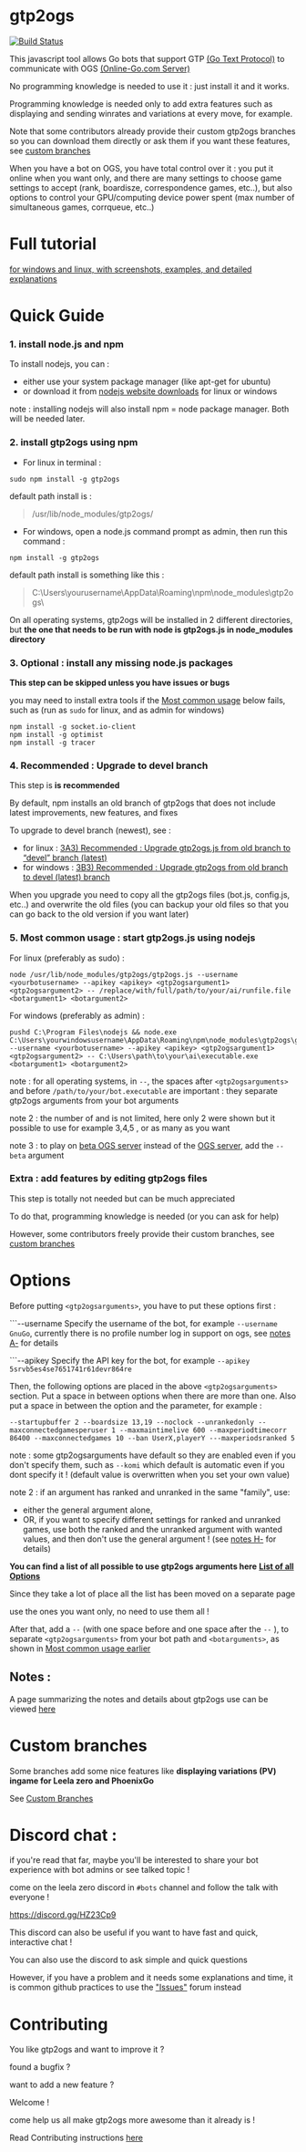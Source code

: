 # gtp2ogs

[![Build Status](https://travis-ci.org/online-go/gtp2ogs.svg?branch=devel)](https://travis-ci.org/online-go/gtp2ogs)

This javascript tool allows Go bots that support GTP 
[(Go Text Protocol)](https://senseis.xmp.net/?GoTextProtocol) 
to communicate with OGS [(Online-Go.com Server)](https://online-go.com/)

No programming knowledge is needed to use it : just install it and it works.

Programming knowledge is needed only to add extra features such as displaying
and sending winrates and variations at every move, for example.

Note that some contributors already provide their custom gtp2ogs branches 
so you can download them directly or ask them if you want these features, 
see [custom branches](#custom-branches)

When you have a bot on OGS, you have total control over it : 
you put it online when you want only, and there are many settings to choose 
game settings to accept (rank, boardisze, correspondence games, etc..), but 
also options to control your GPU/computing device power spent (max number of 
simultaneous games, corrqueue, etc..)

# Full tutorial 

[for windows and linux, with screenshots, examples, and detailed explanations](https://github.com/wonderingabout/gtp2ogs-tutorial)

# Quick Guide

### 1. install node.js and npm

To install nodejs, you can :
- either use your system package manager (like apt-get for ubuntu)
- or download it from [nodejs website downloads](https://nodejs.org/en/download/) 
for linux or windows

note : installing nodejs will also install npm = node package manager. Both 
will be needed later.

### 2. install gtp2ogs using npm

- For linux in terminal :

```
sudo npm install -g gtp2ogs
```

default path install is : 
> /usr/lib/node_modules/gtp2ogs/

- For windows, open a node.js command prompt as admin, then run this command :

```
npm install -g gtp2ogs
```

default path install is something like this :
> C:\Users\yourusername\AppData\Roaming\npm\node_modules\gtp2ogs\


On all operating systems, gtp2ogs will be installed in 2 different directories, but 
**the one that needs to be run with node is gtp2ogs.js in node_modules directory**

### 3. Optional : install any missing node.js packages
 
**This step can be skipped unless you have issues or bugs**

you may need to install extra tools if the 
[Most common usage](https://github.com/wonderingabout/gtp2ogs/blob/clearer-devel/README.md#5-most-common-usage--start-gtp2ogsjs-using-nodejs) 
below fails, such as (run as `sudo` for linux, and as admin for windows)
 
```
npm install -g socket.io-client
npm install -g optimist
npm install -g tracer
  ```

### 4. Recommended : Upgrade to devel branch

This step is **is recommended**

By default, npm installs an old branch of gtp2ogs that does not include latest 
improvements, new features, and fixes

To upgrade to devel branch (newest), see :

- for linux : [3A3) Recommended : Upgrade gtp2ogs.js from old branch to “devel” branch (latest)](https://github.com/wonderingabout/gtp2ogs-tutorial/blob/master/docs/3A3-linux-optional-upgrade-to-devel.md)
- for windows : [3B3) Recommended : Upgrade gtp2ogs from old branch to devel (latest) branch](https://github.com/wonderingabout/gtp2ogs-tutorial/blob/master/docs/3B3-windows-optional-upgrade-to-devel.md)

When you upgrade you need to copy all the gtp2ogs files (bot.js, config.js, etc..) 
and overwrite the old files (you can backup your old files so that you can go back 
to the old version if you want later)

### 5. Most common usage : start gtp2ogs.js using nodejs

For linux (preferably as sudo) :

```
node /usr/lib/node_modules/gtp2ogs/gtp2ogs.js --username <yourbotusername> --apikey <apikey> <gtp2ogsargument1> <gtp2ogsargument2> -- /replace/with/full/path/to/your/ai/runfile.file <botargument1> <botargument2>
```

For windows (preferably as admin) : 

```
pushd C:\Program Files\nodejs && node.exe C:\Users\yourwindowsusername\AppData\Roaming\npm\node_modules\gtp2ogs\gtp2ogs.js --username <yourbotusername> --apikey <apikey> <gtp2ogsargument1> <gtp2ogsargument2> -- C:\Users\path\to\your\ai\executable.exe <botargument1> <botargument2>
```

note : for all operating systems, in ` -- `, the spaces after `<gtp2ogsarguments>` 
and before `/path/to/your/bot.executable` are important : they separate gtp2ogs 
arguments from your bot arguments

note 2 : the number of <gtp2ogsarguments> and <botarguments> is not limited, 
here only 2 were shown but it possible to use for example 3,4,5 , or as many as 
you want
  
note 3 : to play on [beta OGS server](https://beta.online-go.com/) instead of the 
[OGS server](https://online-go.com/), add the `-- beta` argument

### Extra : add features by editing gtp2ogs files

This step is totally not needed but can be much appreciated

To do that, programming knowledge is needed (or you can ask for help)

However, some contributors freely provide their custom branches, see 
[custom branches](#custom-branches)

# Options

Before putting `<gtp2ogsarguments>`, you have to put these options first :

  ```--username Specify the username of the bot, for example `--username GnuGo`, 
currently there is no profile number log in support on ogs, see 
[notes A-](/docs/NOTES.md#a-) for details

  ```--apikey Specify the API key for the bot, for example `--apikey 5srvb5es4se7651741r61devr864re`

Then, the following options are placed in the above ```<gtp2ogsarguments>``` 
section. Put a space in between options when there are more than one.
Also put a space in between the option and the parameter, for example :

  ```--startupbuffer 2 --boardsize 13,19 --noclock --unrankedonly --maxconnectedgamesperuser 1 --maxmaintimelive 600 --maxperiodtimecorr 86400 --maxconnectedgames 10 --ban UserX,playerY ---maxperiodsranked 5```
  
note : some gtp2ogsarguments have default so they are enabled even if you don't 
specify them, such as `--komi` which default is automatic even if you dont specify it !
(default value is overwritten when you set your own value)

note 2 : if an argument has ranked and unranked in the same "family", use:
- either the general argument alone,
- OR, if you want to specify different settings for ranked and unranked games, use 
both the ranked and the unranked argument with wanted values, and then don't use the 
general argument ! (see [notes H-](/docs/NOTES.md#h-) for details)

**You can find a list of all possible to use gtp2ogs arguments here**
**[List of all Options](/docs/OPTIONS.md)**

Since they take a lot of place all the list has been moved on a separate page

use the ones you want only, no need to use them all !

After that, add a ``` -- ``` (with one space before and one space after the `--` ), 
to separate `<gtp2ogsarguments>` from your bot path and `<botarguments>`, as 
shown in 
[Most common usage earlier](/docs/NOTES.md#5-most-common-usage--start-gtp2ogsjs-using-nodejs)

## Notes :

A page summarizing the notes and details about gtp2ogs use can be viewed [here](/docs/NOTES.md)

# Custom branches

Some branches add some nice features like 
**displaying variations (PV) ingame for Leela zero and PhoenixGo**

See [Custom Branches](/docs/CUSTOM-BRANCHES.md)

# Discord chat : 

if you're read that far, maybe you'll be interested to share your bot experience with 
bot admins or see talked topic !

come on the leela zero discord in `#bots` channel and follow the talk with everyone !

https://discord.gg/HZ23Cp9

This discord can also be useful if you want to have fast and quick, interactive chat !

You can also use the discord to ask simple and quick questions

However, if you have a problem and it needs some explanations and time, it is common 
github practices to use the ["Issues"](https://github.com/online-go/gtp2ogs/issues) 
forum instead

# Contributing

You like gtp2ogs and want to improve it ?

found a bugfix ?

want to add a new feature ?

Welcome !

come help us all make gtp2ogs more awesome than it already is ! 

Read Contributing instructions [here](/docs/CONTRIBUTING.md)

